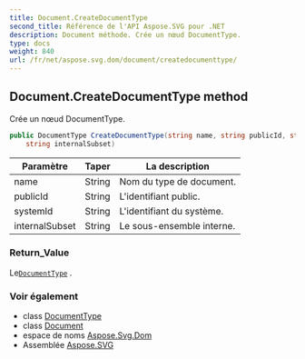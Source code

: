 ```yaml
---
title: Document.CreateDocumentType
second_title: Référence de l'API Aspose.SVG pour .NET
description: Document méthode. Crée un nœud DocumentType.
type: docs
weight: 840
url: /fr/net/aspose.svg.dom/document/createdocumenttype/
---
```

## Document.CreateDocumentType method

Crée un nœud DocumentType.

```csharp
public DocumentType CreateDocumentType(string name, string publicId, string systemId, 
    string internalSubset)
```

| Paramètre | Taper | La description |
| --- | --- | --- |
| name | String | Nom du type de document. |
| publicId | String | L'identifiant public. |
| systemId | String | L'identifiant du système. |
| internalSubset | String | Le sous-ensemble interne. |

### Return_Value

Le[`DocumentType`](../../documenttype/) .

### Voir également

* class [DocumentType](../../documenttype/)
* class [Document](../)
* espace de noms [Aspose.Svg.Dom](../../document/)
* Assemblée [Aspose.SVG](../../../)


